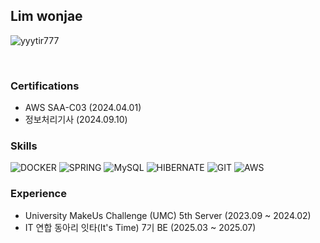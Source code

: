 ## Lim wonjae<br>

![yyytir777](https://solvedac-readme-badge.vercel.app/api/v1/badge?user=yyytir777&theme=github-dark&size=small&compact=1&use_back_color=0&use_border=1&use_shadow=0)

<br>

### Certifications
- AWS SAA-C03 (2024.04.01)
- 정보처리기사 (2024.09.10)


### Skills
![DOCKER](https://img.shields.io/badge/docker-%230db7ed.svg?style=for-the-badge&logo=docker&logoColor=white)
![SPRING](https://img.shields.io/badge/Spring_Boot-6DB33F?style=for-the-badge&logo=spring&logoColor=white)
![MySQL](https://img.shields.io/badge/MySQL-00000F?style=for-the-badge&logo=mysql&logoColor=white)
![HIBERNATE](https://img.shields.io/badge/Hibernate-59666C?style=for-the-badge&logo=Hibernate&logoColor=white)
![GIT](https://img.shields.io/badge/GIT-E44C30?style=for-the-badge&logo=git&logoColor=white)
![AWS](https://img.shields.io/badge/Amazon_AWS-FF9900?style=for-the-badge&logo=amazonaws&logoColor=white)

### Experience
- University MakeUs Challenge (UMC) 5th Server (2023.09 ~ 2024.02)
- IT 연합 동아리 잇타(It's Time) 7기 BE (2025.03 ~ 2025.07)
